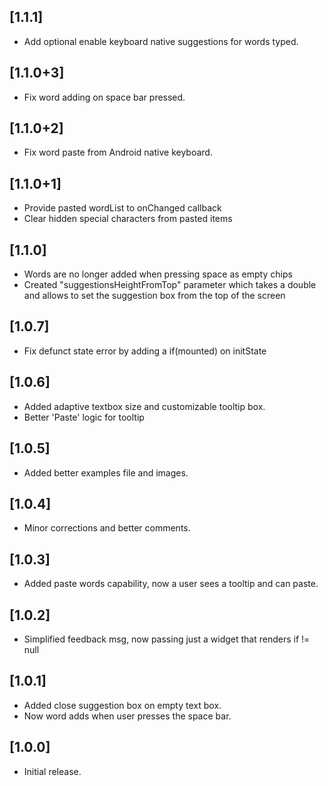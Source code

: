 ## [1.1.1]

- Add optional enable keyboard native suggestions for words typed.

## [1.1.0+3]

- Fix word adding on space bar pressed.

## [1.1.0+2]

- Fix word paste from Android native keyboard.

## [1.1.0+1]

- Provide pasted wordList to onChanged callback
- Clear hidden special characters from pasted items

## [1.1.0]

- Words are no longer added when pressing space as empty chips
- Created "suggestionsHeightFromTop" parameter which takes a double and allows to set the suggestion box from the top of the screen

## [1.0.7]

- Fix defunct state error by adding a if(mounted) on initState

## [1.0.6]

- Added adaptive textbox size and customizable tooltip box.
- Better 'Paste' logic for tooltip

## [1.0.5]

- Added better examples file and images.

## [1.0.4]

- Minor corrections and better comments.

## [1.0.3]

- Added paste words capability, now a user sees a tooltip and can paste.

## [1.0.2]

- Simplified feedback msg, now passing just a widget that renders if != null

## [1.0.1]

- Added close suggestion box on empty text box.
- Now word adds when user presses the space bar.

## [1.0.0]

- Initial release.
